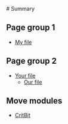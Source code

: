 ‌# Summary​

## Page group 1

* [My file](topic-1/my-file.md)

## Page group 2

* [Your file](topic-2/our-file.md)
    * [Our file](topic-3/our-file.md)

## Move modules

* [CritBit](../../src/move/econia/build/Econia/docs/CritBit.md)